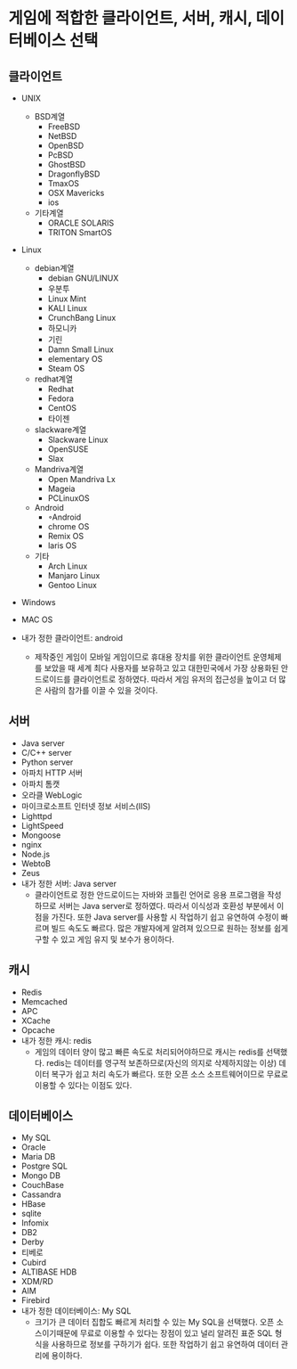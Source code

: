 # 게임에 적합한 클라이언트, 서버, 캐시, 데이터베이스 선택

## 클라이언트

*  UNIX
	* BSD계열
		* FreeBSD
		* NetBSD
		* OpenBSD
		* PcBSD
		* GhostBSD
		* DragonflyBSD
		* TmaxOS
		* OSX Mavericks
		* ios
	* 기타계열
		* ORACLE SOLARIS
		* TRITON SmartOS
* Linux
	* debian계열
		* debian GNU/LINUX
		* 우분투
		* Linux Mint
		* KALI Linux
		* CrunchBang Linux
		* 하모니카
		* 기린 
		* Damn Small Linux 
		* elementary OS
		* Steam OS
	* redhat계열 
		* Redhat 
		* Fedora
		* CentOS 
		* 타이젠  
	* slackware계열
		* Slackware Linux 
		* OpenSUSE 
		* Slax
	* Mandriva계열
		* Open Mandriva Lx
		* Mageia
		* PCLinuxOS
	* Android
		* ◦Android 
		* chrome OS
		* Remix OS 
		* laris OS 
	* 기타
		* Arch Linux 
		* Manjaro Linux
		* Gentoo Linux 
* Windows
* MAC OS

* 내가 정한 클라이언트: android
	* 제작중인 게임이 모바일 게임이므로 휴대용 장치를 위한 클라이언트 운영체제를 보았을 때
	세계 최다 사용자를 보유하고 있고 대한민국에서 가장 상용화된 안드로이드를 클라이언트로 정하였다.
	따라서 게임 유저의 접근성을 높이고 더 많은 사람의 참가를 이끌 수 있을 것이다.
## 서버

* Java server
* C/C++ server
* Python server
* 아파치 HTTP 서버
* 아파치 톰캣
* 오라클 WebLogic
* 마이크로소프트 인터넷 정보 서비스(IIS)
* Lighttpd
* LightSpeed
* Mongoose
* nginx
* Node.js 
* WebtoB  
* Zeus
* 내가 정한 서버: Java server
	* 클라이언트로 정한 안드로이드는 자바와 코틀린 언어로 응용 프로그램을 작성하므로 서버는 Java server로 정하였다.
	따라서 이식성과 호환성 부분에서 이점을 가진다. 
	또한 Java server를 사용할 시 작업하기 쉽고 유연하여 수정이 빠르며 빌드 속도도 빠르다.
	많은 개발자에게 알려져 있으므로 원하는 정보를 쉽게 구할 수 있고 게임 유지 및 보수가 용이하다.

## 캐시
* Redis
* Memcached
* APC
* XCache
* Opcache
* 내가 정한 캐시: redis
	* 게임의 데이터 양이 많고 빠른 속도로 처리되어야하므로 캐시는 redis를 선택했다.
	redis는 데이터를 영구적 보존하므로(자신의 의지로 삭제하지않는 이상) 데이터 복구가 쉽고 처리 속도가 빠르다.
	또한 오픈 소스 소프트웨어이므로 무료로 이용할 수 있다는 이점도 있다.

## 데이터베이스
* My SQL
* Oracle
* Maria DB
* Postgre SQL
* Mongo DB
* CouchBase
* Cassandra
* HBase
* sqlite
* Infomix
* DB2
* Derby
* 티베로
* Cubird
* ALTIBASE HDB
* XDM/RD
* AIM
* Firebird
* 내가 정한 데이터베이스: My SQL
	* 크기가 큰 데이터 집합도 빠르게 처리할 수 있는 My SQL을 선택했다.
	오픈 소스이기때문에 무료로 이용할 수 있다는 장점이 있고 
	널리 알려진 표준 SQL 형식을 사용하므로 정보를 구하기가 쉽다.
	또한 작업하기 쉽고 유연하여 데이터 관리에 용이하다. 






